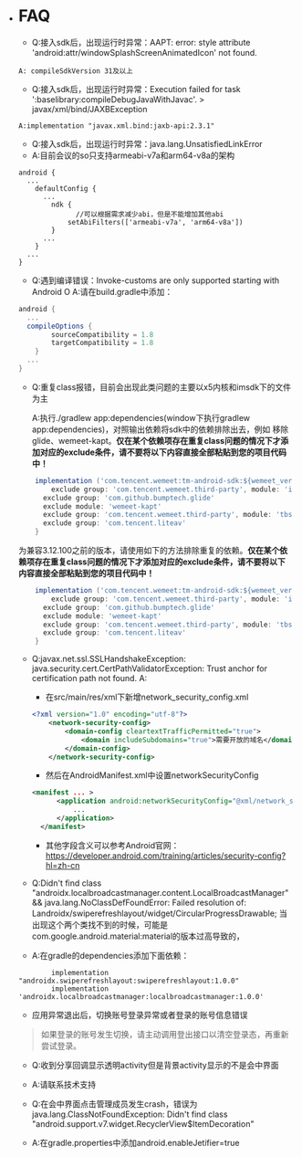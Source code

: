 - # FAQ

  - Q:接入sdk后，出现运行时异常：AAPT: error: style attribute 'android:attr/windowSplashScreenAnimatedIcon' not found.

  ```
  A: compileSdkVersion 31及以上
  ```

  - Q:接入sdk后，出现运行时异常：Execution failed for task ':baselibrary:compileDebugJavaWithJavac'. > javax/xml/bind/JAXBException

  ```
  A:implementation "javax.xml.bind:jaxb-api:2.3.1"
  ```

  - Q:接入sdk后，出现运行时异常：java.lang.UnsatisfiedLinkError
  - A:目前会议的so只支持armeabi-v7a和arm64-v8a的架构

  ```
  android {
  	...
      defaultConfig {
  		...
          ndk {
            	//可以根据需求减少abi，但是不能增加其他abi
              setAbiFilters(['armeabi-v7a', 'arm64-v8a'])
          }
  		...
      }
  	...
  }
  ```

  - Q:遇到编译错误：Invoke-customs are only supported starting with Android O
    A:请在build.gradle中添加：

  ```groovy
  android {
  	...
  	compileOptions {
          sourceCompatibility = 1.8
          targetCompatibility = 1.8
      }
  	...
  }
  ```

  - Q:重复class报错，目前会出现此类问题的主要以x5内核和imsdk下的文件为主

    A:执行./gradlew app:dependencies(window下执行gradlew app:dependencies)，对照输出依赖将sdk中的依赖排除出去，例如
      移除glide、wemeet-kapt。**仅在某个依赖项存在重复class问题的情况下才添加对应的exclude条件，请不要将以下内容直接全部粘贴到您的项目代码中！**

  ```groovy
      implementation ('com.tencent.wemeet:tm-android-sdk:${wemeet_version}') { //注意：这里的${wemeet_version}需要替换为具体的sdk版本号
          exclude group: 'com.tencent.wemeet.third-party', module: 'imsdk'
  	    exclude group: 'com.github.bumptech.glide'
  	    exclude module: 'wemeet-kapt'
  	    exclude group: 'com.tencent.wemeet.third-party', module: 'tbssdk' //注意： (版本 >= 3.12.100)用这个
  	    exclude group: 'com.tencent.liteav'
      }
  ```

  为兼容3.12.100之前的版本，请使用如下的方法排除重复的依赖。**仅在某个依赖项存在重复class问题的情况下才添加对应的exclude条件，请不要将以下内容直接全部粘贴到您的项目代码中！**

  ```groovy
      implementation ('com.tencent.wemeet:tm-android-sdk:${wemeet_version}') { //注意：这里的${wemeet_version}需要替换为具体的sdk版本号
          exclude group: 'com.tencent.wemeet.third-party', module: 'imsdk'
  	    exclude group: 'com.github.bumptech.glide'
  	    exclude module: 'wemeet-kapt'
  	    exclude group: 'com.tencent.wemeet.third-party', module: 'tbssdk-dynamic' //注意：（版本 < 3.12.100）用这个
  	    exclude group: 'com.tencent.liteav'
      }
  ```

  - Q:javax.net.ssl.SSLHandshakeException: java.security.cert.CertPathValidatorException: Trust anchor for certification path not found.
    A:

    -  在src/main/res/xml下新增network_security_config.xml

    ```xml
    <?xml version="1.0" encoding="utf-8"?>
    	<network-security-config>
    		<domain-config cleartextTrafficPermitted="true">
    			<domain includeSubdomains="true">需要开放的域名</domain>
    		</domain-config>
    	</network-security-config>
    
    ```

    - 然后在AndroidManifest.xml中设置networkSecurityConfig

    ```xml
    <manifest ... >
          <application android:networkSecurityConfig="@xml/network_security_config">
              ...
          </application>
      </manifest>
    ```

    - 其他字段含义可以参考Android官网：https://developer.android.com/training/articles/security-config?hl=zh-cn

  - Q:Didn't find class "androidx.localbroadcastmanager.content.LocalBroadcastManager"  && java.lang.NoClassDefFoundError: Failed resolution of: Landroidx/swiperefreshlayout/widget/CircularProgressDrawable; 当出现这个两个类找不到的时候，可能是com.google.android.material:material的版本过高导致的，

  - A:在gradle的dependencies添加下面依赖：

  ```
          implementation "androidx.swiperefreshlayout:swiperefreshlayout:1.0.0"
          implementation 'androidx.localbroadcastmanager:localbroadcastmanager:1.0.0'
  ```

  - 应用异常退出后，切换账号登录异常或者登录的账号信息错误

  > 如果登录的账号发生切换，请主动调用登出接口以清空登录态，再重新尝试登录。

  - Q:收到分享回调显示透明activity但是背景activity显示的不是会中界面
  - A:请联系技术支持

  - Q:在会中界面点击管理成员发生crash，错误为java.lang.ClassNotFoundException: Didn't find class "android.support.v7.widget.RecyclerView$ItemDecoration"
  - A:在gradle.properties中添加android.enableJetifier=true

